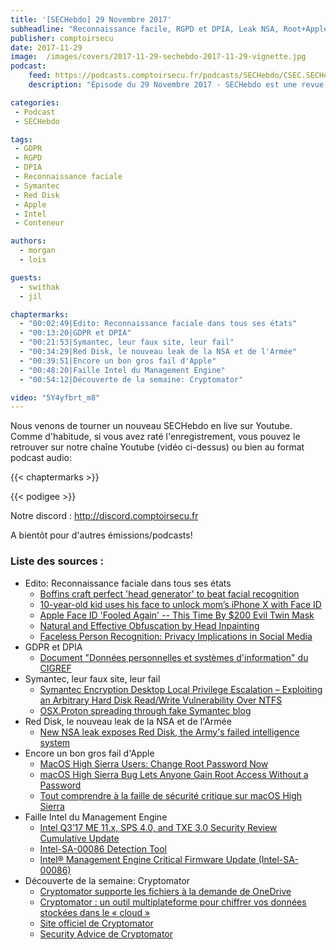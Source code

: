 ```yaml
---
title: '[SECHebdo] 29 Novembre 2017'
subheadline: "Reconnaissance facile, RGPD et DPIA, Leak NSA, Root+Apple=#Fail, Vuln. Symantec et faux blog, Faille Intel, Cryptomator, etc."
publisher: comptoirsecu
date: 2017-11-29
image:  /images/covers/2017-11-29-sechebdo-2017-11-29-vignette.jpg
podcast:
    feed: https://podcasts.comptoirsecu.fr/podcasts/SECHebdo/CSEC.SECHebdo.2017-11-29.mp3
    description: "Épisode du 29 Novembre 2017 - SECHebdo est une revue de l'actualité cybersécurité réalisé en live sur Youtube, généralement le mardi soir."

categories:
 - Podcast
 - SECHebdo

tags:
 - GDPR
 - RGPD
 - DPIA
 - Reconnaissance faciale
 - Symantec
 - Red Disk
 - Apple
 - Intel
 - Conteneur

authors:
  - morgan
  - lois

guests:
  - swithak
  - jil

chaptermarks:
  - "00:02:49|Edito: Reconnaissance faciale dans tous ses états"
  - "00:13:20|GDPR et DPIA"
  - "00:21:53|Symantec, leur faux site, leur fail"
  - "00:34:29|Red Disk, le nouveau leak de la NSA et de l'Armée"
  - "00:39:51|Encore un bon gros fail d'Apple"
  - "00:48:20|Faille Intel du Management Engine"
  - "00:54:12|Découverte de la semaine: Cryptomator"

video: "5Y4yfbrt_m8"
---
```


Nous venons de tourner un nouveau SECHebdo en live sur Youtube. Comme d'habitude, si vous avez raté l'enregistrement, vous pouvez le retrouver sur notre chaîne Youtube (vidéo ci-dessus) ou bien au format podcast audio:

{{< chaptermarks >}}

{{< podigee >}}

Notre discord : <http://discord.comptoirsecu.fr>

A bientôt pour d'autres émissions/podcasts!

### Liste des sources :

* Edito: Reconnaissance faciale dans tous ses états
    * [Boffins craft perfect 'head generator' to beat facial recognition](https://www.theregister.co.uk/2017/11/28/boffins_craft_perfect_head_generator_to_beat_ai_facial_recognition/)
    * [10-year-old kid uses his face to unlock mom’s iPhone X with Face ID](https://www.hackread.com/kid-uses-his-face-to-unlock-moms-iphonex-with-face-id/)
    * [Apple Face ID 'Fooled Again' -- This Time By $200 Evil Twin Mask](https://www.forbes.com/sites/thomasbrewster/2017/11/27/apple-face-id-artificial-intelligence-twin-mask-attacks-iphone-x/#545128402775)
    * [Natural and Effective Obfuscation by Head Inpainting](https://arxiv.org/pdf/1711.09001.pdf)
    * [Faceless Person Recognition: Privacy Implications in Social Media](https://link.springer.com/chapter/10.1007/978-3-319-46487-9_2)
* GDPR et DPIA
    * [Document "Données personnelles et systèmes d'information" du CIGREF](http://www.cigref.fr/wp/wp-content/uploads/2017/11/CIGREF-GT-AFAI-CIGREF-TIF-Donnees-Personnelles-et-Systemes-d-Informations-GDPR-2017.pdf)
* Symantec, leur faux site, leur fail
    * [Symantec Encryption Desktop Local Privilege Escalation – Exploiting an Arbitrary Hard Disk Read/Write Vulnerability Over NTFS](https://labs.nettitude.com/blog/symantec-encryption-desktop-local-privilege-escalation-exploiting-an-arbitrary-hard-disk-read-write-vulnerability-over-ntfs/)
    * [OSX.Proton spreading through fake Symantec blog](https://blog.malwarebytes.com/threat-analysis/mac-threat-analysis/2017/11/osx-proton-spreading-through-fake-symantec-blog/)
* Red Disk, le nouveau leak de la NSA et de l'Armée
    * [New NSA leak exposes Red Disk, the Army's failed intelligence system](http://www.zdnet.com/article/nsa-leak-inscom-exposes-red-disk-intelligence-system/)
* Encore un bon gros fail d'Apple
    * [MacOS High Sierra Users: Change Root Password Now](https://krebsonsecurity.com/2017/11/macos-high-sierra-users-change-root-password-now/)
    * [macOS High Sierra Bug Lets Anyone Gain Root Access Without a Password](https://thehackernews.com/2017/11/mac-os-password-hack.html)
    * [Tout comprendre à la faille de sécurité critique sur macOS High Sierra](http://www.numerama.com/tech/310009-tout-comprendre-a-la-faille-de-securite-critique-sur-macos-high-sierra.html)
* Faille Intel du Management Engine
    * [Intel Q3’17 ME 11.x, SPS 4.0, and TXE 3.0 Security Review Cumulative Update](https://security-center.intel.com/advisory.aspx?intelid=INTEL-SA-00086&languageid=en-fr)
    * [Intel-SA-00086 Detection Tool](https://downloadcenter.intel.com/download/27150)
    * [Intel® Management Engine Critical Firmware Update (Intel-SA-00086)](https://www.intel.com/content/www/us/en/support/articles/000025619/software.html)
* Découverte de la semaine: Cryptomator
    * [Cryptomator supporte les fichiers à la demande de OneDrive](https://www.nextinpact.com/brief/cryptomator-supporte-les-fichiers-a-la-demande-de-onedrive-1532.htm)
    * [Cryptomator : un outil multiplateforme pour chiffrer vos données stockées dans le « cloud »](https://www.nextinpact.com/news/104960-cryptomator-outil-multiplateforme-pour-chiffrer-vos-donnees-stockees-dans-cloud.htm)
    * [Site officiel de Cryptomator](https://cryptomator.org/)
    * [Security Advice de Cryptomator](https://cryptomator.org/security/advice/)

